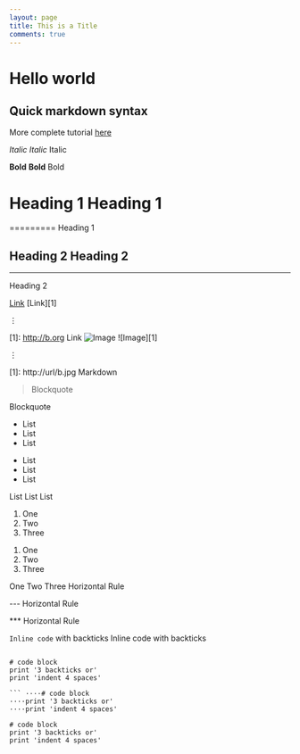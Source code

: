 ```yaml
---
layout: page
title: This is a Title
comments: true
---
```


# Hello world

## Quick markdown syntax

More complete tutorial [here](/2016/02/18/MarkDown-Cheatsheet/)

*Italic*	_Italic_	Italic

**Bold**	__Bold__	Bold

# Heading 1	Heading 1

=========
Heading 1

## Heading 2	Heading 2

---------
Heading 2

[Link](http://a.com)	[Link][1]

⋮

[1]: http://b.org	Link
![Image](http://url/a.png)	![Image][1]

⋮

[1]: http://url/b.jpg	Markdown

> Blockquote	 	

Blockquote

* List
* List
* List

- List
- List
- List

List
List
List

1. One
2. Two
3. Three

1) One
2) Two
3) Three

One
Two
Three
Horizontal Rule

---	Horizontal Rule

***	Horizontal Rule

`Inline code` with backticks	 	Inline code with backticks
```

# code block
print '3 backticks or'
print 'indent 4 spaces'

```	····# code block
····print '3 backticks or'
····print 'indent 4 spaces'

# code block
print '3 backticks or'
print 'indent 4 spaces'
